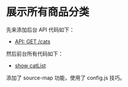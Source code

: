 # 展示所有商品分类

先来添加后台 API 代码如下：

- [API: GET /cats](https://github.com/happypeter/aa-journey-demo/commit/a963965675ce258bfd3ddd55de8fa55235a52060)

然后前台所有代码如下：

- [show catList](https://github.com/happypeter/aa-journey-demo/commit/58658125d6ad7495b847bfe973f4978251a6308d)

添加了 source-map 功能，使用了 config.js 技巧。
